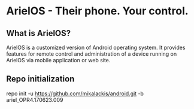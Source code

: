 ArielOS - Their phone. Your control.
===========

What is ArielOS?
------------------

ArielOS is a customized version of Android operating system. It provides features for remote control
and administration of a device running on ArielOS via mobile application or web site.

Repo initialization
------------------

repo init -u https://github.com/mikalackis/android.git -b ariel_OPR4.170623.009
